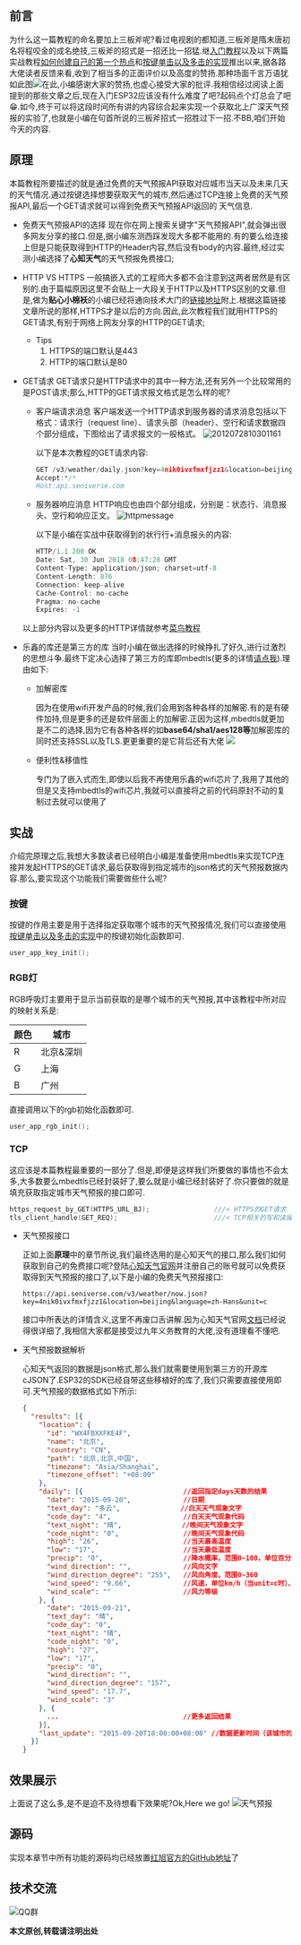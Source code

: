 ## 前言
为什么这一篇教程的命名要加上三板斧呢?看过电视剧的都知道,三板斧是隋末唐初名将程咬金的成名绝技,三板斧的招式是一招还比一招猛.继[入门教程](https://github.com/xiaolongba/wireless-tech/blob/master/%E8%BD%AF%E4%BB%B6/%E5%85%A5%E9%97%A8%E6%95%99%E7%A8%8B/README.md)以及以下两篇实战教程[如何创建自己的第一个热点](https://github.com/xiaolongba/wireless-tech/tree/master/%E8%BD%AF%E4%BB%B6/%E7%BA%A2%E6%97%AD%E6%97%A0%E7%BA%BF%E5%BC%80%E5%8F%91%E6%9D%BF%E5%AE%9E%E6%88%98%E6%95%99%E7%A8%8B%E5%AF%B9%E5%BA%94%E6%BA%90%E7%A0%81/ESP32/ESP32%E7%9A%84%E7%AC%AC%E4%B8%80%E8%AF%BE%EF%BC%9A%E5%A6%82%E4%BD%95%E5%88%9B%E5%BB%BA%E8%87%AA%E5%B7%B1%E7%9A%84%E7%AC%AC%E4%B8%80%E4%B8%AA%E7%83%AD%E7%82%B9)和[按键单击以及多击的实现](https://github.com/xiaolongba/wireless-tech/tree/master/%E8%BD%AF%E4%BB%B6/%E7%BA%A2%E6%97%AD%E6%97%A0%E7%BA%BF%E5%BC%80%E5%8F%91%E6%9D%BF%E5%AE%9E%E6%88%98%E6%95%99%E7%A8%8B%E5%AF%B9%E5%BA%94%E6%BA%90%E7%A0%81/ESP32/ESP32%E7%9A%84%E7%AC%AC%E4%BA%8C%E8%AF%BE%EF%BC%9A%E6%8C%89%E9%94%AE%E5%8D%95%E5%87%BB%E4%BB%A5%E5%8F%8A%E5%A4%9A%E5%87%BB%E7%9A%84%E5%AE%9E%E7%8E%B0)推出以来,据各路大佬读者反馈来看,收到了相当多的正面评价以及高度的赞扬.那种场面千言万语犹如此图![](https://raw.githubusercontent.com/xiaolongba/picture/master/%E5%A5%BD%E8%AF%84%E5%A6%82%E6%BD%AE.jpg)在此,小编感谢大家的赞扬,也虚心接受大家的批评.我相信经过阅读上面提到的那些文章之后,现在入门ESP32应该没有什么难度了吧?起码点个灯总会了吧:grin:.如今,终于可以将这段时间所有讲的内容综合起来实现一个获取北上广深天气预报的实验了,也就是小编在句首所说的三板斧招式一招胜过下一招.不BB,咱们开始今天的内容.

## 原理
本篇教程所要描述的就是通过免费的天气预报API获取对应城市当天以及未来几天的天气情况.通过按键选择想要获取天气的城市,然后通过TCP连接上免费的天气预报API,最后一个GET请求就可以得到免费天气预报API返回的
天气信息.

- 免费天气预报API的选择
现在你在网上搜索关键字"天气预报API",就会弹出很多网友分享的接口.但是,据小编东测西踩发现大多都不能用的.有的要么给连接上但是只能获取得到HTTP的Header内容,然后没有body的内容.最终,经过实测小编选择了**心知天气**的天气预报免费接口;

- HTTP VS HTTPS
一般搞嵌入式的工程师大多都不会注意到这两者居然是有区别的.由于篇幅原因这里不会贴上一大段关于HTTP以及HTTPS区别的文章.但是,做为**贴心小棉袄**的小编已经将通向技术大门的[链接地址](https://www.cnblogs.com/wqhwe/p/5407468.html)附上.根据这篇链接文章所说的那样,HTTPS才是以后的方向.因此,此次教程我们就用HTTPS的GET请求,有别于网络上网友分享的HTTP的GET请求;
    - Tips
        1. HTTPS的端口默认是443
        1. HTTP的端口默认是80


- GET请求
GET请求只是HTTP请求中的其中一种方法,还有另外一个比较常用的是POST请求;那么,HTTP的GET请求报文格式是怎么样的呢?
    - 客户端请求消息
客户端发送一个HTTP请求到服务器的请求消息包括以下格式：请求行（request line）、请求头部（header）、空行和请求数据四个部分组成，下图给出了请求报文的一般格式。
![2012072810301161](http://www.runoob.com/wp-content/uploads/2013/11/2012072810301161.png)

      以下是本次教程的GET请求内容:
      ```c
      GET /v3/weather/daily.json?key=4nik0ivxfmxfjzz1&location=beijing&language=zh-Hans&unit=c&start=0&days=5 HTTP/1.1
      Accept:*/*
      Host:api.seniverse.com
      ```

    - 服务器响应消息
    HTTP响应也由四个部分组成，分别是：状态行、消息报头、空行和响应正文。
![httpmessage](http://www.runoob.com/wp-content/uploads/2013/11/httpmessage.jpg)

      以下是小编在实战中获取得到的状行行+消息报头的内容:
      ```c
      HTTP/1.1 200 OK
      Date: Sat, 30 Jun 2018 08:47:28 GMT
      Content-Type: application/json; charset=utf-8
      Content-Length: 876
      Connection: keep-alive
      Cache-Control: no-cache
      Pragma: no-cache
      Expires: -1
      ```
  以上部分内容以及更多的HTTP详情就参考[菜鸟教程](http://www.runoob.com/http/http-messages.html)

- 乐鑫的库还是第三方的库
当时小编在做出选择的时候挣扎了好久,进行过激烈的思想斗争.最终下定决心选择了第三方的库即mbedtls(更多的详情[请点我](https://www.mbed.com/zh-cn/technologies/security/mbed-tls/)).理由如下:

    - 加解密库
    
      因为在使用wifi开发产品的时候,我们会用到各种各样的加解密.有的是有硬件加持,但是更多的还是软件层面上的加解密.正因为这样,mbedtls就更加是不二的选择,因为它有各种各样的如**base64/sha1/aes128等**加解密库的同时还支持SSL以及TLS.更更重要的是它背后还有大佬
        [![](https://os.mbed.com/static/img/ArmMbedLogo.svg)](https://www.mbed.com/)

    - 便利性&移值性
    
      专门为了嵌入式而生,即使以后我不再使用乐鑫的wifi芯片了,我用了其他的但是又支持mbedtls的wifi芯片,我就可以直接将之前的代码原封不动的复制过去就可以使用了

## 实战
介绍完原理之后,我想大多数读者已经明白小编是准备使用mbedtls来实现TCP连接并发起HTTPS的GET请求,最后获取得到指定城市的json格式的天气预报数据内容.那么,要实现这个功能我们需要做些什么呢?

### 按键
按键的作用主要是用于选择指定获取哪个城市的天气预报情况,我们可以直接使用[按键单击以及多击的实现](https://github.com/xiaolongba/wireless-tech/tree/master/%E8%BD%AF%E4%BB%B6/%E7%BA%A2%E6%97%AD%E6%97%A0%E7%BA%BF%E5%BC%80%E5%8F%91%E6%9D%BF%E5%AE%9E%E6%88%98%E6%95%99%E7%A8%8B%E5%AF%B9%E5%BA%94%E6%BA%90%E7%A0%81/ESP32/ESP32%E7%9A%84%E7%AC%AC%E4%BA%8C%E8%AF%BE%EF%BC%9A%E6%8C%89%E9%94%AE%E5%8D%95%E5%87%BB%E4%BB%A5%E5%8F%8A%E5%A4%9A%E5%87%BB%E7%9A%84%E5%AE%9E%E7%8E%B0)中的按键初始化函数即可.

```c
user_app_key_init();
```
### RGB灯
RGB呼吸灯主要用于显示当前获取的是哪个城市的天气预报,其中该教程中所对应的映射关系是:

| 颜色  | 城市  |
| ------------ | ------------ |
|  R | 北京&深圳  |
|  G|  上海 |
|  B |   广州|

直接调用以下的rgb初始化函数即可.
```c
user_app_rgb_init();
```
### TCP
这应该是本篇教程最重要的一部分了.但是,即便是这样我们所要做的事情也不会太多,大多数要么mbedtls已经封装好了,要么就是小编已经封装好了.你只要做的就是填充获取指定城市天气预报的接口即可.
```c
https_request_by_GET(HTTPS_URL_BJ);                ///< HTTPS的GET请求
tls_client_handle(GET_REQ);                        ///< TCP相关的写和读操作
```
- 天气预报接口

  正如上面**原理**中的章节所说,我们最终选用的是心知天气的接口,那么我们如何获取到自己的免费接口呢?登陆[心知天气官网](https://www.seniverse.com/)并注册自己的账号就可以免费获取得到天气预报的接口了,以下是小编的免费天气预报接口:
  ```
  https://api.seniverse.com/v3/weather/now.json?key=4nik0ivxfmxfjzz1&location=beijing&language=zh-Hans&unit=c
  ```
  接口中所表达的详情含义,这里不再废口舌讲解.因为心知天气官网[文档](https://www.seniverse.com/doc)已经说得很详细了,我相信大家都是接受过九年义务教育的大佬,没有道理看不懂吧.

- 天气预报数据解析

  心知天气返回的数据是json格式,那么我们就需要使用到第三方的开源库cJSON了.ESP32的SDK已经自带这些移植好的库了,我们只需要直接使用即可.天气预报的数据格式如下所示:
  
  ```json
  {
    "results": [{
      "location": {
        "id": "WX4FBXXFKE4F",
        "name": "北京",
        "country": "CN",
        "path": "北京,北京,中国",
        "timezone": "Asia/Shanghai",
        "timezone_offset": "+08:00"
      },
      "daily": [{                         //返回指定days天数的结果
        "date": "2015-09-20",             //日期
        "text_day": "多云",               //白天天气现象文字
        "code_day": "4",                  //白天天气现象代码
        "text_night": "晴",               //晚间天气现象文字
        "code_night": "0",                //晚间天气现象代码
        "high": "26",                     //当天最高温度
        "low": "17",                      //当天最低温度
        "precip": "0",                    //降水概率，范围0~100，单位百分比
        "wind_direction": "",             //风向文字
        "wind_direction_degree": "255",   //风向角度，范围0~360
        "wind_speed": "9.66",             //风速，单位km/h（当unit=c时）、mph（当unit=f时）
        "wind_scale": ""                  //风力等级
      }, {
        "date": "2015-09-21",
        "text_day": "晴",
        "code_day": "0",
        "text_night": "晴",
        "code_night": "0",
        "high": "27",
        "low": "17",
        "precip": "0",
        "wind_direction": "",
        "wind_direction_degree": "157",
        "wind_speed": "17.7",
        "wind_scale": "3"
      }, {
        ...                               //更多返回结果
      }],
      "last_update": "2015-09-20T18:00:00+08:00" //数据更新时间（该城市的本地时间）
    }]
  }
  ```
## 效果展示
上面说了这么多,是不是迫不及待想看下效果呢?Ok,Here we go!
![天气预报](https://raw.githubusercontent.com/xiaolongba/picture/master/%E5%A4%A9%E6%B0%94%E9%A2%84%E6%8A%A5.gif)

## 源码
实现本章节中所有功能的源码均已经放置[红旭官方的GitHub地址](https://github.com/xiaolongba/wireless-tech/tree/master/%E8%BD%AF%E4%BB%B6/%E7%BA%A2%E6%97%AD%E6%97%A0%E7%BA%BF%E5%BC%80%E5%8F%91%E6%9D%BF%E5%AE%9E%E6%88%98%E6%95%99%E7%A8%8B%E5%AF%B9%E5%BA%94%E6%BA%90%E7%A0%81/ESP32/ESP32%E7%9A%84%E7%AC%AC%E4%B8%89%E8%AF%BE%EF%BC%9A%E5%88%A9%E7%94%A8mbedtls%E8%8E%B7%E5%8F%96%E5%A4%A9%E6%B0%94%E9%A2%84%E6%8A%A5/app)了

## 技术交流
![QQ群](https://raw.githubusercontent.com/xiaolongba/picture/master/QQ%20Group.jpg)

**本文原创,转载请注明出处**


